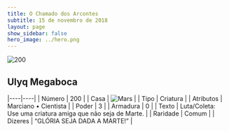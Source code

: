```yaml
---
title: O Chamado dos Arcontes
subtitle: 15 de novembro de 2018
layout: page
show_sidebar: false
hero_image: ../hero.png
---
```


![200](https://cdn.keyforgegame.com/media/card_front/pt/341_200_CM3V8FW8C2PG_pt.png)

## Ulyq Megaboca

|----|----|
| Número | 200 |
| Casa | ![Mars](https://archonarcana.com/images/thumb/d/de/Mars.png/22px-Mars.png "Marte") |
| Tipo | Criatura |
| Atributos | Marciano • Cientista |
| Poder | 3 |
| Armadura | 0 |
| Texto | Luta/Coleta: Use uma criatura amiga que não seja de Marte. |
| Raridade | Comum |
| Dizeres | “GLÓRIA SEJA DADA A MARTE!” |
